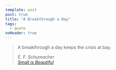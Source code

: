 ```yaml
---
template: post
post: true
title: "A Breakthrough a Day"
tags:
  - quote
noHeader: true
---
```


> A breakthrough a day keeps the crisis at bay.
>
> <cite>E. F. Schumacher<br>
> [Small is Beautiful](http://www.goodreads.com/book/show/1117634.Small_Is_Beautiful)</cite>
